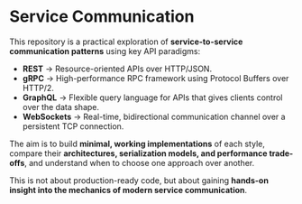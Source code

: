 # Service Communication  

This repository is a practical exploration of **service-to-service communication patterns** using key API paradigms:  

- **REST** → Resource-oriented APIs over HTTP/JSON.  
- **gRPC** → High-performance RPC framework using Protocol Buffers over HTTP/2.  
- **GraphQL** → Flexible query language for APIs that gives clients control over the data shape.  
- **WebSockets** → Real-time, bidirectional communication channel over a persistent TCP connection.  

The aim is to build **minimal, working implementations** of each style, compare their **architectures, serialization models, and performance trade-offs**, and understand when to choose one approach over another.  

This is not about production-ready code, but about gaining **hands-on insight into the mechanics of modern service communication**.  
